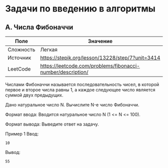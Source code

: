 # Задачи по введению в алгоритмы

## A. Числа Фибоначчи

| Поле      | Значение                                                    |
|-----------|-------------------------------------------------------------|
| Сложность | Легкая                                                      |
| Источник  | https://stepik.org/lesson/13228/step/7?unit=3414            |
| LeetCode  | https://leetcode.com/problems/fibonacci-number/description/ |

Числами Фибоначчи называется последовательность чисел, в которой первое и второе числа равны 1, а каждое следующее число
является суммой двух предыдущих.

Дано натуральное число N. Вычислите N-е число Фибоначчи.

Формат ввода:
Вводится натуральное число N (1 <= N <= 100).

Формат вывода:
Выведите ответ на задачу.

Пример 1
Ввод:

```text
10
```

Вывод:

```text
55
```

